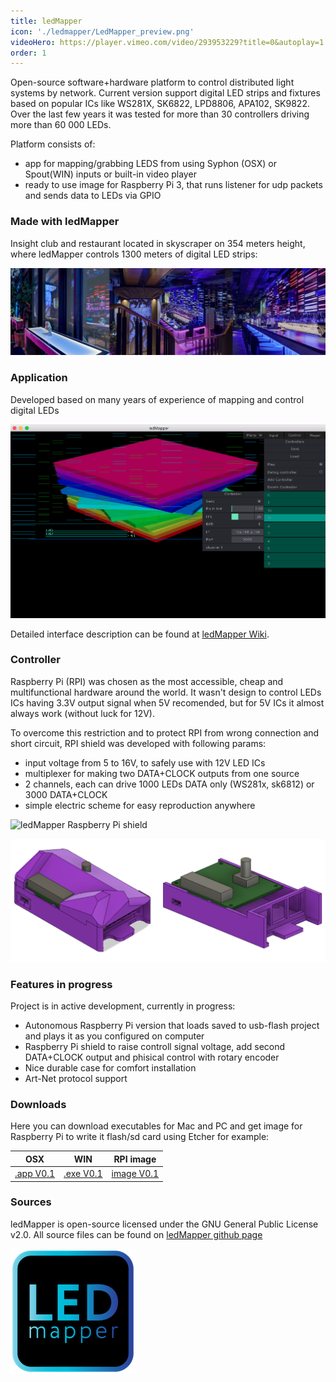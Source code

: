 ```yaml
---
title: ledMapper
icon: './ledmapper/LedMapper_preview.png'
videoHero: https://player.vimeo.com/video/293953229?title=0&autoplay=1
order: 1
---
```


Open-source software+hardware platform to control distributed light systems by network.
Current version support digital LED strips and fixtures based on popular ICs like WS281X, SK6822, LPD8806, APA102, SK9822.
Over the last few years it was tested for more than 30 controllers driving more than 60 000 LEDs.

Platform consists of:

- app for mapping/grabbing LEDS from using Syphon (OSX) or Spout(WIN) inputs or built-in video player
- ready to use image for Raspberry Pi 3, that runs listener for udp packets and sends data to LEDs via GPIO

### Made with ledMapper

Insight club and restaurant located in skyscraper on 354 meters height, where ledMapper controls 1300 meters of digital LED strips:

![Insight 354 ledMapper](./ledmapper/insight-collage.jpeg)

### Application

Developed based on many years of experience of mapping and control digital LEDs

![ledMapper Interface](./ledmapper/ledMapper_screenshot.png)

Detailed interface description can be found at [ledMapper Wiki](https://github.com/techtim/ledMapper/wiki/ledMapper-Interface).

### Controller

Raspberry Pi (RPI) was chosen as the most accessible, cheap and multifunctional hardware around the world.
It wasn't design to control LEDs ICs having 3.3V output signal when 5V recomended, but for 5V ICs it almost always work (without luck for 12V).

To overcome this restriction and to protect RPI from wrong connection and short circuit, RPI shield was developed with following params:

- input voltage from 5 to 16V, to safely use with 12V LED ICs
- multiplexer for making two DATA+CLOCK outputs from one source
- 2 channels, each can drive 1000 LEDs DATA only (WS281x, sk6812) or 3000 DATA+CLOCK
- simple electric scheme for easy reproduction anywhere

![ledMapper Raspberry Pi shield](./ledmapper/raspberry_pi_shield.jpg)

![ledMapper Raspberry Pi durable case](./ledmapper/rpi_box.png)

### Features in progress

Project is in active development, currently in progress:

- Autonomous Raspberry Pi version that loads saved to usb-flash project and plays it as you configured on computer
- Raspberry Pi shield to raise controll signal voltage, add second DATA+CLOCK output and phisical control with rotary encoder
- Nice durable case for comfort installation
- Art-Net protocol support

### Downloads

Here you can download executables for Mac and PC and get image for Raspberry Pi to write it flash/sd card using Etcher for example:

|                           OSX                            |                           WIN                            |                            RPI image                             |
| :------------------------------------------------------: | :------------------------------------------------------: | :--------------------------------------------------------------: |
| [.app V0.1](http://tvl.io/download/ledMapperOSX_0.1.zip) | [.exe V0.1](http://tvl.io/download/ledMapperWIN_0.1.zip) | [image V0.1](http://tvl.io/download/ledMapperTvl_Alpha_image.7z) |

### Sources

ledMapper is open-source licensed under the GNU General Public License v2.0.
All source files can be found on [ledMapper github page](https://github.com/techtim/ledMapper)

![led Mapper icon](./ledmapper/ledMapper_icon_200.png)
